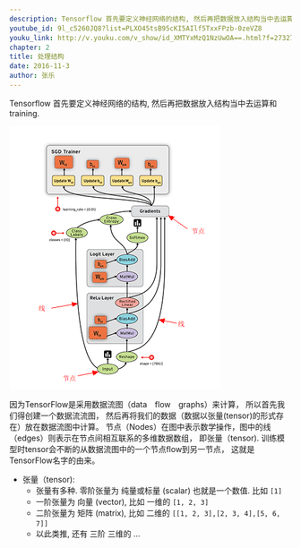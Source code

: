 ```yaml
---
description: Tensorflow 首先要定义神经网络的结构, 然后再把数据放入结构当中去运算和 training.
youtube_id: 9l_c5260JQ8?list=PLXO45tsB95cKI5AIlf5TxxFPzb-0zeVZ8
youku_link: http://v.youku.com/v_show/id_XMTYxMzQ1NzUwOA==.html?f=27327189&o=1
chapter: 2
title: 处理结构
date: 2016-11-3
author: 张乐
---
```


Tensorflow 首先要定义神经网络的结构,
然后再把数据放入结构当中去运算和 training.

<img class="course-image" src="/static/results/tensorflow/1_4_1.png">

因为TensorFlow是采用数据流图（data　flow　graphs）来计算，
所以首先我们得创建一个数据流流图，
然后再将我们的数据（数据以张量(tensor)的形式存在）放在数据流图中计算。
节点（Nodes）在图中表示数学操作，图中的线（edges）则表示在节点间相互联系的多维数据数组，
即张量（tensor). 训练模型时tensor会不断的从数据流图中的一个节点flow到另一节点，
这就是TensorFlow名字的由来。

- 张量（tensor):
  * 张量有多种. 零阶张量为 纯量或标量 (scalar) 也就是一个数值. 比如 ```[1]``` 
  * 一阶张量为 向量 (vector), 比如 一维的 ```[1, 2, 3]```
  * 二阶张量为 矩阵 (matrix), 比如 二维的  ```[[1, 2, 3],[2, 3, 4],[5, 6, 7]]```
  * 以此类推, 还有 三阶 三维的 ...


